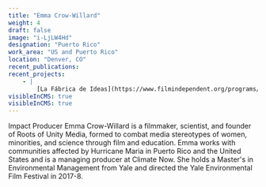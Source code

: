 ```yaml
---
title: "Emma Crow-Willard"
weight: 4
draft: false
image: "i-LjLW4Hd"
designation: "Puerto Rico"
work_area: "US and Puerto Rico"
location: "Denver, CO"
recent_publications:
recent_projects:
    - |
        [La Fábrica de Ideas](https://www.filmindependent.org/programs/fiscal-sponsorship/la-fabrica-de-ideas/)
visibleInCMS: true
visibleInCMS: true
---
```


Impact Producer Emma Crow-Willard is a filmmaker, scientist, and founder of Roots of Unity Media, formed to combat media stereotypes of women, minorities, and science through film and education. Emma works with communities affected by Hurricane Maria in Puerto Rico and the United States and is a managing producer at Climate Now. She holds a Master's in Environmental Management from Yale and directed the Yale Environmental Film Festival in 2017-8.
